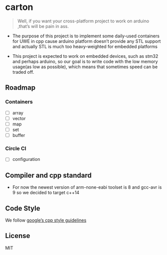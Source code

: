 # carton
> Well, if you want your cross-platform 
project to work on arduino ,that’s will 
 be pain in ass.

* The purpose of this project is to implement 
some daily-used containers for UWE in cpp cause
arduino platform doesn’t provide any STL support
 and actually STL is much too heavy-weighted for 
embedded platforms

* This project is expected to work on
 embedded devices, such as stm32 and 
perhaps arduino, so our goal is to 
write code with the low memory
 usage(as low as possible), which 
means that sometimes speed 
can be traded off.
 
## Roadmap

### Containers

* [ ] array
* [ ] vector
* [ ] map
* [ ] set
* [ ] buffer

### Circle CI

* [ ] configuration 

## Compiler and cpp standard

* For now the newest version of 
arm-none-eabi toolset is 8 and gcc-avr
 is 9 so we decided to target c++14

## Code Style 

We follow [google’s cpp
 style guidelines](https://google.github.io/styleguide/cppguide.html)
## License

MIT
